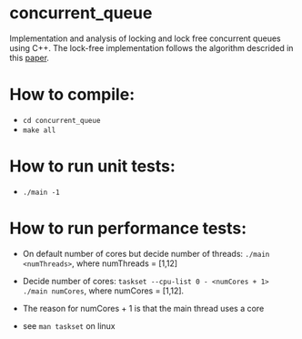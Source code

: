 # concurrent_queue
Implementation and analysis of locking and lock free concurrent queues using C++. The lock-free implementation follows the algorithm descrided in this [paper](https://www.cs.rochester.edu/~scott/papers/1996_PODC_queues.pdf). 

# How to compile:
 - `cd concurrent_queue`
 - `make all`

 # How to run unit tests:
 - `./main -1`

# How to run performance tests:
 - On default number of cores but decide number of threads: `./main <numThreads>`, where numThreads = [1,12]

 - Decide number of cores: `taskset --cpu-list 0 - <numCores + 1> ./main numCores`, where numCores = [1,12].
 - The reason for numCores + 1 is that the main thread uses a core
 - see `man taskset` on linux

